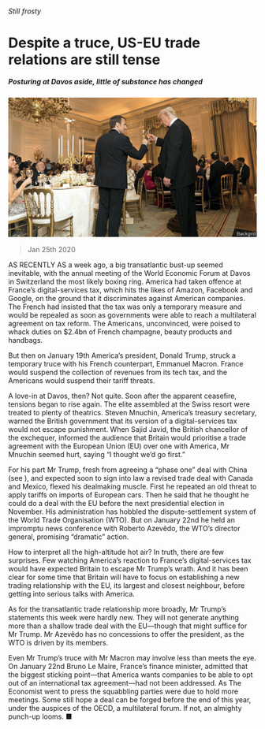 ###### Still frosty

# Despite a truce, US-EU trade relations are still tense 

##### Posturing at Davos aside, little of substance has changed 

![image](images/20200125_FNP003_0.jpg) 

> Jan 25th 2020 

AS RECENTLY AS a week ago, a big transatlantic bust-up seemed inevitable, with the annual meeting of the World Economic Forum at Davos in Switzerland the most likely boxing ring. America had taken offence at France’s digital-services tax, which hits the likes of Amazon, Facebook and Google, on the ground that it discriminates against American companies. The French had insisted that the tax was only a temporary measure and would be repealed as soon as governments were able to reach a multilateral agreement on tax reform. The Americans, unconvinced, were poised to whack duties on $2.4bn of French champagne, beauty products and handbags.

But then on January 19th America’s president, Donald Trump, struck a temporary truce with his French counterpart, Emmanuel Macron. France would suspend the collection of revenues from its tech tax, and the Americans would suspend their tariff threats.


A love-in at Davos, then? Not quite. Soon after the apparent ceasefire, tensions began to rise again. The elite assembled at the Swiss resort were treated to plenty of theatrics. Steven Mnuchin, America’s treasury secretary, warned the British government that its version of a digital-services tax would not escape punishment. When Sajid Javid, the British chancellor of the exchequer, informed the audience that Britain would prioritise a trade agreement with the European Union (EU) over one with America, Mr Mnuchin seemed hurt, saying “I thought we’d go first.”

For his part Mr Trump, fresh from agreeing a “phase one” deal with China (see ), and expected soon to sign into law a revised trade deal with Canada and Mexico, flexed his dealmaking muscle. First he repeated an old threat to apply tariffs on imports of European cars. Then he said that he thought he could do a deal with the EU before the next presidential election in November. His administration has hobbled the dispute-settlement system of the World Trade Organisation (WTO). But on January 22nd he held an impromptu news conference with Roberto Azevêdo, the WTO’s director general, promising “dramatic” action.

How to interpret all the high-altitude hot air? In truth, there are few surprises. Few watching America’s reaction to France’s digital-services tax would have expected Britain to escape Mr Trump’s wrath. And it has been clear for some time that Britain will have to focus on establishing a new trading relationship with the EU, its largest and closest neighbour, before getting into serious talks with America.

As for the transatlantic trade relationship more broadly, Mr Trump’s statements this week were hardly new. They will not generate anything more than a shallow trade deal with the EU—though that might suffice for Mr Trump. Mr Azevêdo has no concessions to offer the president, as the WTO is driven by its members.

Even Mr Trump’s truce with Mr Macron may involve less than meets the eye. On January 22nd Bruno Le Maire, France’s finance minister, admitted that the biggest sticking point—that America wants companies to be able to opt out of an international tax agreement—had not been addressed. As The Economist went to press the squabbling parties were due to hold more meetings. Some still hope a deal can be forged before the end of this year, under the auspices of the OECD, a multilateral forum. If not, an almighty punch-up looms. ■

